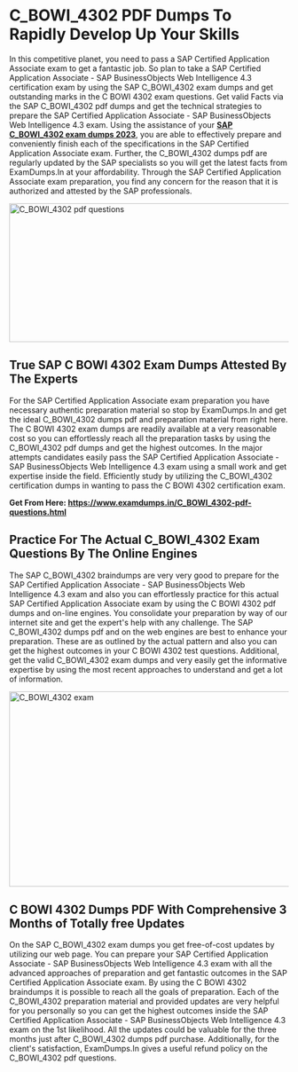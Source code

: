 <h1><strong>C_BOWI_4302 PDF Dumps To Rapidly Develop Up Your Skills</strong></h1>
<p>In this competitive planet, you need to pass a SAP Certified Application Associate exam to get a fantastic job. So plan to take a SAP Certified Application Associate - SAP BusinessObjects Web Intelligence 4.3 certification exam by using the SAP C_BOWI_4302 exam dumps and get outstanding marks in the C BOWI 4302 exam questions. Get valid Facts via the SAP C_BOWI_4302 pdf dumps and get the technical strategies to prepare the SAP Certified Application Associate - SAP BusinessObjects Web Intelligence 4.3 exam. Using the assistance of your <strong><a href="https://www.examdumps.in/C_BOWI_4302-pdf-questions.html">SAP C_BOWI_4302 exam dumps 2023</a></strong>, you are able to effectively prepare and conveniently finish each of the specifications in the SAP Certified Application Associate exam. Further, the C_BOWI_4302 dumps pdf are regularly updated by the SAP specialists so you will get the latest facts from ExamDumps.In at your affordability. Through the SAP Certified Application Associate exam preparation, you find any concern for the reason that it is authorized and attested by the SAP professionals.</p>
<p><img src="https://i.ibb.co/zxJwW90/Copy-of-Online-Classes-Twitter-header-post-Made-with-Poster-My-Wall-1.png" alt="C_BOWI_4302 pdf questions" width="750" height="250" /></p>
<h2><strong>True SAP C BOWI 4302 Exam Dumps Attested By The Experts</strong></h2>
<p>For the SAP Certified Application Associate exam preparation you have necessary authentic preparation material so stop by ExamDumps.In and get the ideal C_BOWI_4302 dumps pdf and preparation material from right here. The C BOWI 4302 exam dumps are readily available at a very reasonable cost so you can effortlessly reach all the preparation tasks by using the C_BOWI_4302 pdf dumps and get the highest outcomes. In the major attempts candidates easily pass the SAP Certified Application Associate - SAP BusinessObjects Web Intelligence 4.3 exam using a small work and get expertise inside the field. Efficiently study by utilizing the C_BOWI_4302 certification dumps in wanting to pass the C BOWI 4302 certification exam.</p>
<p><strong>Get From Here:&nbsp;<a href="https://www.examdumps.in/C_BOWI_4302-pdf-questions.html">https://www.examdumps.in/C_BOWI_4302-pdf-questions.html</a></strong></p>
<h2><strong>Practice For The Actual C_BOWI_4302 Exam Questions By The Online Engines</strong></h2>
<p>The SAP C_BOWI_4302 braindumps are very very good to prepare for the SAP Certified Application Associate - SAP BusinessObjects Web Intelligence 4.3 exam and also you can effortlessly practice for this actual SAP Certified Application Associate exam by using the C BOWI 4302 pdf dumps and on-line engines. You consolidate your preparation by way of our internet site and get the expert's help with any challenge. The SAP C_BOWI_4302 dumps pdf and on the web engines are best to enhance your preparation. These are as outlined by the actual pattern and also you can get the highest outcomes in your C BOWI 4302 test questions. Additional, get the valid C_BOWI_4302 exam dumps and very easily get the informative expertise by using the most recent approaches to understand and get a lot of information.</p>
<p><a href="https://www.examdumps.in/C_BOWI_4302-pdf-questions.html"><img src="https://i.ibb.co/QkNtdwY/Copy-of-Zoom-Online-Classes-Facebook-Share-Po-Made-with-Poster-My-Wall-1.jpg" alt="C_BOWI_4302 exam" width="670" height="352" /></a></p>
<h2><strong>C BOWI 4302 Dumps PDF With Comprehensive 3 Months of Totally free Updates</strong></h2>
<p>On the SAP C_BOWI_4302 exam dumps you get free-of-cost updates by utilizing our web page. You can prepare your SAP Certified Application Associate - SAP BusinessObjects Web Intelligence 4.3 exam with all the advanced approaches of preparation and get fantastic outcomes in the SAP Certified Application Associate exam. By using the C BOWI 4302 braindumps it is possible to reach all the goals of preparation. Each of the C_BOWI_4302 preparation material and provided updates are very helpful for you personally so you can get the highest outcomes inside the SAP Certified Application Associate - SAP BusinessObjects Web Intelligence 4.3 exam on the 1st likelihood. All the updates could be valuable for the three months just after C_BOWI_4302 dumps pdf purchase. Additionally, for the client's satisfaction, ExamDumps.In gives a useful refund policy on the C_BOWI_4302 pdf questions.</p>

